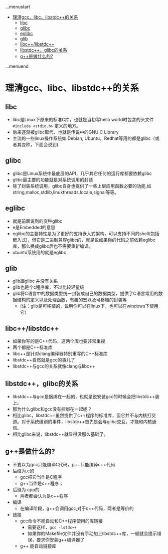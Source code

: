...menustart

 - [理清gcc、libc、libstdc++的关系](#441e557a97e06dfaa2e6aeb7e6bfe8f7)
     - [libc](#e5823ba08cf6f8acc6662017ec572078)
     - [glibc](#0ded6244fb02e7fb8db8e873d25656c5)
     - [eglibc](#d99c3fe41c18c77615321392436de25b)
     - [glib](#380e406ab5ba1b6659ea00c4513cfc13)
     - [libc++/libstdc++](#c5cd131cf241c09f42050abdfc0fe15c)
     - [libstdc++，glibc的关系](#4769de7975850859f943d6ec1e83df57)
     - [g++是做什么的?](#e91bd64c7c0b2d24fbed4ed80f3d42f8)

...menuend


<h2 id="441e557a97e06dfaa2e6aeb7e6bfe8f7"></h2>


# 理清gcc、libc、libstdc++的关系

<h2 id="e5823ba08cf6f8acc6662017ec572078"></h2>


## libc

 - libc是Linux下原来的标准C库，也就是当初写hello world时包含的头文件`#include <stdio.h>` 定义的地方。
 - 后来逐渐被glibc取代，也就是传说中的GNU C Library
 - 主流的一些linux操作系统如 Debian, Ubuntu，Redhat等用的都是glibc（或者其变种，下面会说到).

<h2 id="0ded6244fb02e7fb8db8e873d25656c5"></h2>


## glibc

 - glibc是Linux系统中最底层的API，几乎其它任何的运行库都要依赖glibc
 - glibc最主要的功能就是对系统调用的封装
 - 除了封装系统调用，glibc自身也提供了一些上层应用函数必要的功能,如string,malloc,stdlib,linuxthreads,locale,signal等等。

<h2 id="d99c3fe41c18c77615321392436de25b"></h2>


## eglibc

 - 就是前面说到的变种glibc
 - e是Embedded的意思 
 - eglibc的主要特性是为了更好的支持嵌入式架构，可以支持不同的shell(包括嵌入式)，但它是二进制兼容glibc的，就是说如果你的代码之前依赖eglibc库，那么换成glibc后也不需要重新编译。
 - ubuntu系统用的就是eglibc

<h2 id="380e406ab5ba1b6659ea00c4513cfc13"></h2>


## glib

 - glib跟glibc 并没有关系
 - glib也是个c程序库，不过比较轻量级
 - glib将C语言中的数据类型统一封装成自己的数据类型，提供了C语言常用的数据结构的定义以及处理函数，有趣的宏以及可移植的封装等
    - (注：glib是可移植的，说明你可以在linux下，也可以在windows下使用它）

<h2 id="c5cd131cf241c09f42050abdfc0fe15c"></h2>


## libc++/libstdc++

 - 如果你写的是C++代码，这两个库也要非常重视
 - 两个都是C++标准库
 - libc++是针对clang编译器特别重写的C++标准库
 - libstdc++自然就是gcc的事儿了 
 - libstdc++与gcc的关系就像clang与libc++

<h2 id="4769de7975850859f943d6ec1e83df57"></h2>


## libstdc++，glibc的关系

 - libstdc++与gcc是捆绑在一起的，也就是说安装gcc的时候会把libstdc++装上。 
 - 那为什么glibc和gcc没有捆绑在一起呢？
 - 相比glibc，libstdc++虽然提供了c++程序的标准库，但它并不与内核打交道。对于系统级别的事件，libstdc++首先是会与glibc交互，才能和内核通信。
 - 相比glibc来说，libstdc++就显得没那么基础了。
 
<h2 id="e91bd64c7c0b2d24fbed4ed80f3d42f8"></h2>


## g++是做什么的? 

 - 不要以为gcc只能编译C代码，g++只能编译c++代码
 - 后缀为.c的
    - gcc把它当作是C程序
    - g++当作是c++程序；
 - 后缀为.cpp的
    - 两者都会认为是c++程序 
 - 编译
    - 在编译阶段，g++会调用gcc,对于c++代码，两者是等价的
 - 链接
    - gcc命令不能自动和C++程序使用的库链接
        - 需要这样，`gcc -lstdc++`
        - 如果你的Makefile文件并没有手动加上libstdc++库，一般就会提示错误，要求你安装g++编译器了
    - g++ 能自动链接库




